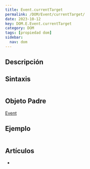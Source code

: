 ```yaml
---
title: Event.currentTarget
permalink: /DOM/Event/currentTarget/
date: 2023-10-12
key: DOM.E.Event.currentTarget
category: DOM
tags: [propiedad dom]
sidebar:
  nav: dom
---
```


## Descripción


## Sintaxis


```javascript

```


## Objeto Padre


[Event](https://www.w3api.com/DOM/Event/)


## Ejemplo


```javascript

```


## Artículos

- 
